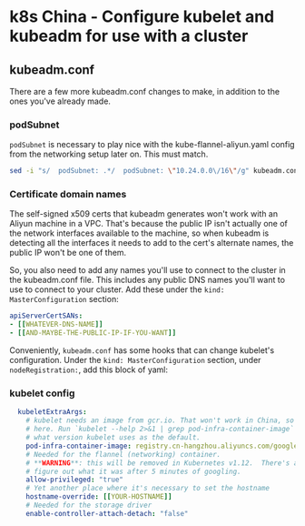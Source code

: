 # k8s China - Configure kubelet and kubeadm for use with a cluster

## kubeadm.conf

There are a few more kubeadm.conf changes to make, in addition to the ones you've already made.

### podSubnet

`podSubnet` is necessary to play nice with the kube-flannel-aliyun.yaml config from the networking setup later on.  This must match.

```bash
sed -i "s/  podSubnet: .*/  podSubnet: \"10.24.0.0\/16\"/g" kubeadm.conf
```

### Certificate domain names

The self-signed x509 certs that kubeadm generates won't work with an Aliyun machine in a VPC. That's because the public IP isn't actually one of the network interfaces available to the machine, so when kubeadm is detecting all the interfaces it needs to add to the cert's alternate names, the public IP won't be one of them.

So, you also need to add any names you'll use to connect to the cluster in the kubeadm.conf file. This includes any public DNS names you'll want to use to connect to your cluster. Add these under the `kind: MasterConfiguration` section:

```yaml 
apiServerCertSANs:
- [[WHATEVER-DNS-NAME]]
- [[AND-MAYBE-THE-PUBLIC-IP-IF-YOU-WANT]]
```
Conveniently, `kubeadm.conf` has some hooks that can change kubelet's configuration.  Under the `kind: MasterConfiguration` section, under `nodeRegistration:`, add this block of yaml:

### kubelet config

```yaml
  kubeletExtraArgs:
    # kubelet needs an image from gcr.io. That won't work in China, so we override it
    # here. Run `kubelet --help 2>&1 | grep pod-infra-container-image` to find out
    # what version kubelet uses as the default.
    pod-infra-container-image: registry.cn-hangzhou.aliyuncs.com/google_containers/pause-amd64:3.1
    # Needed for the flannel (networking) container.
    # **WARNING**: this will be removed in Kubernetes v1.12.  There's a replacement, but I couldn't
    # figure out what it was after 5 minutes of googling.
    allow-privileged: "true"
    # Yet another place where it's necessary to set the hostname
    hostname-override: [[YOUR-HOSTNAME]]
    # Needed for the storage driver
    enable-controller-attach-detach: "false"
```
